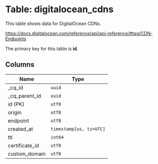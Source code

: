 # Table: digitalocean_cdns

This table shows data for DigitalOcean CDNs.

https://docs.digitalocean.com/reference/api/api-reference/#tag/CDN-Endpoints

The primary key for this table is **id**.

## Columns

| Name          | Type          |
| ------------- | ------------- |
|_cq_id|`uuid`|
|_cq_parent_id|`uuid`|
|id (PK)|`utf8`|
|origin|`utf8`|
|endpoint|`utf8`|
|created_at|`timestamp[us, tz=UTC]`|
|ttl|`int64`|
|certificate_id|`utf8`|
|custom_domain|`utf8`|